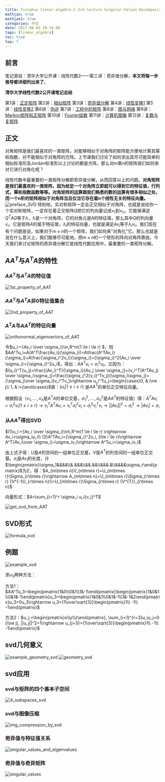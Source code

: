 ```yaml
---
title: Tsinghua linear-algebra-2 3rd-lecture Singular-Values-Decomposition
mathjax: true
mathjax2: true
categories: 中文
date: 2017-08-03 20:16:00
tags: [linear_algebra]
toc: true
top: 7
---
```


## 前言

笔记源自：清华大学公开课：线性代数2——第三讲：奇异值分解，**本文将每一步推导都详细列出来了**。

**清华大学线性代数2公开课笔记总结**

第1讲：[正定矩阵](https://snaildove.github.io/2017/08/01/positive_definite_matrix/)
第2讲：[相似矩阵]()
第3讲：[奇异值分解](https://snaildove.github.io/2017/08/03/singular_values_decomposition/)
第4讲：[线性变换1](https://snaildove.github.io/2017/08/04/linear_transformation_1st_part/)
第5讲：[线性变换2](https://snaildove.github.io/2017/08/05/linear_transformation_2nd_part/)
第6讲：[伪逆](https://snaildove.github.io/2017/08/06/pseudo_inverse/)
第7讲：[工程中的矩阵](https://snaildove.github.io/2017/08/07/engineering_matrices/)
第8讲：[图与网络](https://snaildove.github.io/2017/08/08/graph_and_network/)
第9讲：[Markov矩阵和正矩阵](https://snaildove.github.io/2017/08/06/Markov_matrix/)
第10讲：[Fourier级数](https://snaildove.github.io/2017/08/02/Fourier_series/)
第11讲：[计算机图像](https://snaildove.github.io/2017/08/11/computer_graphics/)
第12讲：[复数与复矩阵](https://snaildove.github.io/2017/08/12/complex_and_complex_matrix/)

## 正文

对角矩阵是我们最喜欢的一类矩阵，对能够相似于对角阵的矩阵能方便地计算其幂和指数，对不能相似于对角阵的方阵。上节课我们讨论了如何求出其尽可能简单的相似标准形及Jordan标准形以上讨论的都是方阵。那么对m乘n的矩阵我们如何来对它进行对角化呢？

线性代数中最重要的一类矩阵分解即奇异值分解，从而回答以上的问题。**对角矩阵是我们最喜欢的一类矩阵，因为给定一个对角阵立即就可以得到它的特征值，行列式，幂和指数函数等等。对角矩阵的运算跟我们熟悉的数的运算有很多相似之处，而一个n阶的矩阵相似于对角阵当且仅当它存在着n个线性无关的特征向量。** 
![preface_SVD](http://q4vftizgw.bkt.clouddn.com/gitpage/tsinghua_linear_algebra/2-3/1.png) 
特别地，实对称矩阵一定会正交相似于对角阵，也就是说给你一个实对称矩阵，一定存在着正交矩阵$Q$把它的列向量记成$v_1$到$v_n$，它能够满足$Q^TAQ$等于$\lambda$，$\lambda$是一个对角阵，它的对角元是$A$的特征值，那么其中$Q$的列向量$v_i$，它是矩阵$A$的属于特征值，$\lambda_i$的特征向量，也就是满足$Av_i$等于$\lambda_iv_i$。我们现在有个问题是说，如果对于$m \times n$的一个矩阵，我们如何来"对角化"它。那么也就是说在什么意义上，我们能够尽可能地。把$m \times n$的一个矩形的阵向对角阵靠拢，今天我们来讨论矩阵的奇异值分解它是线性代数应用中，最重要的一类矩阵分解。

## $AA^T$与$A^TA$的特性

### $AA^T$与$A^TA$的特征值 
![1st_property_of_AAT](http://q4vftizgw.bkt.clouddn.com/gitpage/tsinghua_linear_algebra/2-3/2.png) 
### $AA^T$与$A^TA$非0特征值集合 
![2nd_property_of_AAT](http://q4vftizgw.bkt.clouddn.com/gitpage/tsinghua_linear_algebra/2-3/3.png) 
### $A^TA$与$AA^T$的特征向量 
![orthonormal_eigenvectors_of_AAT](http://q4vftizgw.bkt.clouddn.com/gitpage/tsinghua_linear_algebra/2-3/4.png)

令$u_i:={Av_i \over \sigma_i}\in\,R^m(1 \le i \le r) $，则 $AA^Tu_i=A(A^T\frac{Av_i}{\sigma_i})=A\frac{A^TAv_i}{\sigma_i}=A\frac{\sigma_i^2v_i}{\sigma_i}={\sigma_i}^2{Av_i \over \sigma_i}={\sigma_i}^2u_i$，得出：$AA^Tu_i={\sigma_i}^2u_i$。又因为：${u_i}^T{u_j}=\frac{(Av_i)^T}{\sigma_i}{Av_j \over \sigma_j}={v_i^T(A^TAv_j) \over \sigma_i\sigma_j}=\frac{\sigma_j^2{v_i}^Tv_j}{\sigma_i\sigma_j}={\sigma_j\over \sigma_i}v_i^Tv_j\rightarrow u_i^Tu_j=\begin{cases}0, & i\ne j\\ 1, & i=j\end{cases}$故：$\{u_i|1\le i \le r\}$ 是$AA^T$的单位正交特征向量。

根据假设（$v_1,\,...\,,v_n$是$A^TA$的单位交基，$\sigma_1^2,\,...\,,\sigma_n^2$是$AA^T$的特征值）得：$A^TAv_i=\sigma_i^2v_i(1\le i\le r) \rightarrow v_i^TA^TAv_i=v_i^T\sigma_i^2v_i=\sigma_i^2v_i^Tv_i \rightarrow ||Av_i||^2=\sigma_i^2 \rightarrow|Av_i|=\sigma_i$

### 从$AA^T$得出SVD

$(1)u_i:={Av_i \over \sigma_i}\in\,R^m(1 \le i \le r) \rightarrow Av_i=\sigma_iu_i\\ (2)A^TAv_i={\sigma_i}^2v_i, (i\le i \le r)\rightarrow A^T{Av_i\over \sigma_i}=\sigma_iv_i\rightarrow A^Tu_i=\sigma_iv_i$

由上式子得：$U$是$A$列空间的一组单位正交基，$V$是$A^T$的列空间的一组单位正交基。$\sigma_i$是$Av_i$的长度，计$\begin{pmatrix}\sigma_1&&&&\\&.&&&\\&&.&&\\&&&.&\\&&&&\sigma_r\end{pmatrix}$为$\Sigma$，得：$A_{m\times n}V_{n\times r}=U_{m\times r}\Sigma_{r\times r}\rightarrow A_{m\times n}=U_{m\times r}\Sigma_{r\times r} {V^{-1}}_{r\times n}\\=U_{m\times r}\Sigma_{r\times r} {V^{T}}_{r\times n}$

向量形式：$A=\sum_{i=1}^r \sigma_i u_i{v_i}^T$

![get_svd_from_AAT](http://q4vftizgw.bkt.clouddn.com/gitpage/tsinghua_linear_algebra/2-3/5.png)

## SVD形式

![formula_svd](http://q4vftizgw.bkt.clouddn.com/gitpage/tsinghua_linear_algebra/2-3/6.png)

## 例题

![example_svd](http://q4vftizgw.bkt.clouddn.com/gitpage/tsinghua_linear_algebra/2-3/7.png)

求$u_3$两种方法：

方法1：$AA^Tu_3=\begin{pmatrix}1&0\\0&1\\1&-1\end{pmatrix}\begin{pmatrix}1&0&1\\0&1&-1\end{pmatrix}u_3=\begin{pmatrix}1&0&1\\0&1&-1\\1&-1&2\end{pmatrix}u_3=0u_3\rightarrow u_3={1\over\sqrt{3}}\begin{pmatrix}1\\ -1\\ -1\end{pmatrix}$

方法2：$u_j:=\begin{pmatrix}x\\y\\z\end{pmatrix}, \sum_{i=1}^{r=3}u_iu_j=0 (i\ne j), ||u_j||^2=1\rightarrow u_{j=3}={1\over\sqrt{3}}\begin{pmatrix}1\\ -1\\ -1\end{pmatrix}$

## svd几何意义

![example_geometry_svd](http://q4vftizgw.bkt.clouddn.com/gitpage/tsinghua_linear_algebra/2-3/8.png) 
![geometry_svd](http://q4vftizgw.bkt.clouddn.com/gitpage/tsinghua_linear_algebra/2-3/9.png)

## svd应用

### svd与矩阵的四个基本子空间

![4_subspaces_svd](http://q4vftizgw.bkt.clouddn.com/gitpage/tsinghua_linear_algebra/2-3/10.png)

### svd与图像压缩

![img_compression_by_svd](http://q4vftizgw.bkt.clouddn.com/gitpage/tsinghua_linear_algebra/2-3/11.png)

### 奇异值与特征值关系

![singular_values_and_eigenvalues](http://q4vftizgw.bkt.clouddn.com/gitpage/tsinghua_linear_algebra/2-3/12.png)

### 奇异值与奇异矩阵

![singular_values](http://q4vftizgw.bkt.clouddn.com/gitpage/tsinghua_linear_algebra/2-3/13.png)
